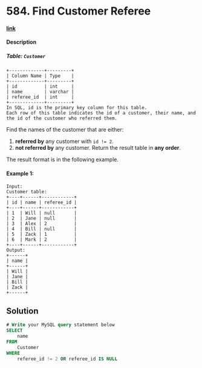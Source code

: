 # 584. Find Customer Referee

#### [link](https://leetcode.com/problems/find-customer-referee/)

#### Description

##### Table: `Customer`
```
+-------------+---------+
| Column Name | Type    |
+-------------+---------+
| id          | int     |
| name        | varchar |
| referee_id  | int     |
+-------------+---------+
In SQL, id is the primary key column for this table.
Each row of this table indicates the id of a customer, their name, and the id of the customer who referred them.
```

Find the names of the customer that are either:

1. **referred by** any customer with `id != 2`.
2. **not referred by** any customer.
Return the result table in **any order**.

The result format is in the following example.

#### Example 1:
```
Input: 
Customer table:
+----+------+------------+
| id | name | referee_id |
+----+------+------------+
| 1  | Will | null       |
| 2  | Jane | null       |
| 3  | Alex | 2          |
| 4  | Bill | null       |
| 5  | Zack | 1          |
| 6  | Mark | 2          |
+----+------+------------+
Output: 
+------+
| name |
+------+
| Will |
| Jane |
| Bill |
| Zack |
+------+
```

## Solution
```sql
# Write your MySQL query statement below
SELECT 
    name
FROM
    Customer
WHERE
    referee_id != 2 OR referee_id IS NULL
```